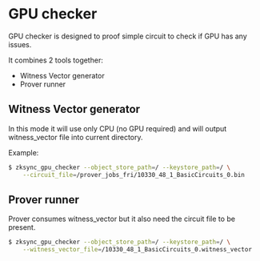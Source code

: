 # GPU checker

GPU checker is designed to proof simple circuit to check if GPU has any issues.

It combines 2 tools together:

- Witness Vector generator
- Prover runner

## Witness Vector generator

In this mode it will use only CPU (no GPU required) and will output witness_vector file into current directory.

Example:

```bash
$ zksync_gpu_checker --object_store_path=/ --keystore_path=/ \
    --circuit_file=/prover_jobs_fri/10330_48_1_BasicCircuits_0.bin
```

## Prover runner

Prover consumes witness_vector but it also need the circuit file to be present.

```bash
$ zksync_gpu_checker --object_store_path=/ --keystore_path=/ \
    --witness_vector_file=/10330_48_1_BasicCircuits_0.witness_vector
```
